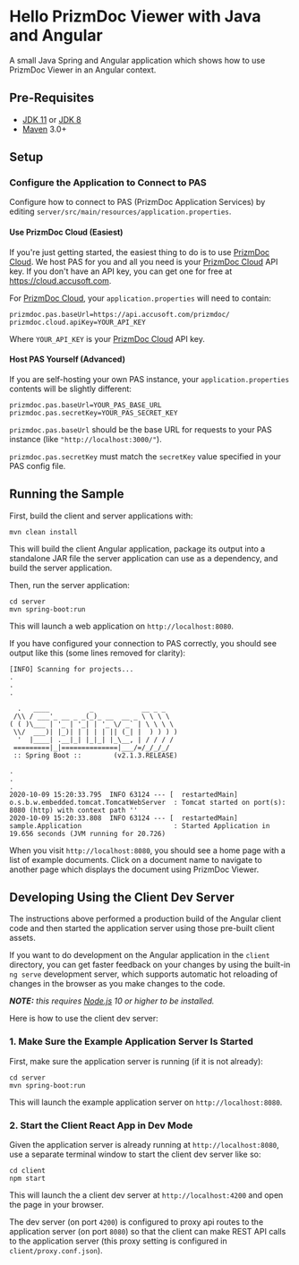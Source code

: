 # Hello PrizmDoc Viewer with Java and Angular

A small Java Spring and Angular application which shows how to use PrizmDoc Viewer in an Angular context.

## Pre-Requisites

- [JDK 11] or [JDK 8]
- [Maven] 3.0+

## Setup

### Configure the Application to Connect to PAS

Configure how to connect to PAS (PrizmDoc Application Services) by editing `server/src/main/resources/application.properties`.

#### Use PrizmDoc Cloud (Easiest)

If you're just getting started, the easiest thing to do is to use [PrizmDoc Cloud]. We host PAS for you and all you need is your [PrizmDoc Cloud](https://cloud.accusoft.com) API key. If you don't have an API key, you can get one for free at https://cloud.accusoft.com.

For [PrizmDoc Cloud], your `application.properties` will need to contain:

```properties
prizmdoc.pas.baseUrl=https://api.accusoft.com/prizmdoc/
prizmdoc.cloud.apiKey=YOUR_API_KEY
```

Where `YOUR_API_KEY` is your [PrizmDoc Cloud](https://cloud.accusoft.com) API key.

#### Host PAS Yourself (Advanced)

If you are self-hosting your own PAS instance, your `application.properties` contents will be slightly different:

```properties
prizmdoc.pas.baseUrl=YOUR_PAS_BASE_URL
prizmdoc.pas.secretKey=YOUR_PAS_SECRET_KEY
```

`prizmdoc.pas.baseUrl` should be the base URL for requests to your PAS instance (like `"http://localhost:3000/"`).

`prizmdoc.pas.secretKey` must match the `secretKey` value specified in your PAS config file.

## Running the Sample

First, build the client and server applications with:

```
mvn clean install
```

This will build the client Angular application, package its output into a
standalone JAR file the server application can use as a dependency, and build
the server application.

Then, run the server application:

```
cd server
mvn spring-boot:run
```

This will launch a web application on `http://localhost:8080`.

If you have configured your connection to PAS correctly, you should see output like this (some lines removed for clarity):

```
[INFO] Scanning for projects...
.
.
.

  .   ____          _            __ _ _
 /\\ / ___'_ __ _ _(_)_ __  __ _ \ \ \ \
( ( )\___ | '_ | '_| | '_ \/ _` | \ \ \ \
 \\/  ___)| |_)| | | | | || (_| |  ) ) ) )
  '  |____| .__|_| |_|_| |_\__, | / / / /
 =========|_|==============|___/=/_/_/_/
 :: Spring Boot ::        (v2.1.3.RELEASE)

.
.
.
2020-10-09 15:20:33.795  INFO 63124 --- [  restartedMain] o.s.b.w.embedded.tomcat.TomcatWebServer  : Tomcat started on port(s): 8080 (http) with context path ''
2020-10-09 15:20:33.808  INFO 63124 --- [  restartedMain] sample.Application                       : Started Application in 19.656 seconds (JVM running for 20.726)
```

When you visit `http://localhost:8080`, you should see a home page with a list of example documents. Click on a document name to navigate to another page which displays the document using PrizmDoc Viewer.

## Developing Using the Client Dev Server

The instructions above performed a production build of the Angular client code and then started the application server using those pre-built client assets.

If you want to do development on the Angular application in the `client` directory, you can get faster feedback on your changes by using the built-in `ng serve` development server, which supports automatic hot reloading of changes in the browser as you make changes to the code.

_**NOTE:** this requires [Node.js](https://nodejs.org) 10 or higher to be installed._

Here is how to use the client dev server:

### 1. Make Sure the Example Application Server Is Started

First, make sure the application server is running (if it is not already):

```
cd server
mvn spring-boot:run
```

This will launch the example application server on `http://localhost:8080`.

### 2. Start the Client React App in Dev Mode

Given the application server is already running at `http://localhost:8080`, use a separate terminal window to start the client dev server like so:

```
cd client
npm start
```

This will launch the a client dev server at `http://localhost:4200` and open the page in your browser.

The dev server (on port `4200`) is configured to proxy api routes to the application server (on port `8080`) so that the client can make REST API calls to the application server (this proxy setting is configured in `client/proxy.conf.json`).


[JDK 11]: https://adoptopenjdk.net/releases.html?variant=openjdk11&jvmVariant=hotspot
[JDK 8]: https://adoptopenjdk.net/releases.html?variant=openjdk8&jvmVariant=hotspot
[Maven]: https://maven.apache.org/index.html
[PrizmDoc Cloud]: https://cloud.accusoft.com
